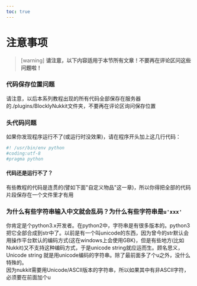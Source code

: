 ```yaml
---    
toc: true    
---    
```

# 注意事项    
>[warning] **请注意，以下内容适用于本节所有文章！不要再在评论区问这些问题啦！**    
### 代码保存位置问题    
请注意，以后本系列教程出现的所有代码全部保存在服务器的./plugins/BlocklyNukkit文件夹，不要再在评论区询问保存位置    
### 头代码问题    
如果你发现程序运行不了(或运行时没效果)，请在程序开头加上这几行代码：    
```python    
#! /usr/bin/env python    
#coding:utf-8    
#pragma python    
```    
#### 代码还是运行不了？    
有些教程的代码是连贯的(譬如下面"自定义物品"这一章)，所以你得把全部的代码片段保存在一个文件里才有用    
### 为什么有些字符串输入中文就会乱码？为什么有些字符串是`u'xxx'`    
你肯定是个python3.x开发者。在python2中，字符串是有很多版本的。python3把它全部合成到str中了。以前是有一个叫unicode的东西，因为曾今的str默认会用操作平台默认的编码方式(这在windows上会使用GBK)，但是有些地方(比如Nukkit)又不支持这种编码方式，于是unicode string就应运而生。顾名思义，Unicode string 就是用unicode编码的字符串。除了最前面多了个u之外，没什么特殊的。    
因为nukkit需要用Unicode/ASCII版本的字符串，所以如果其中有非ASCII字符，必须要在前面加个u